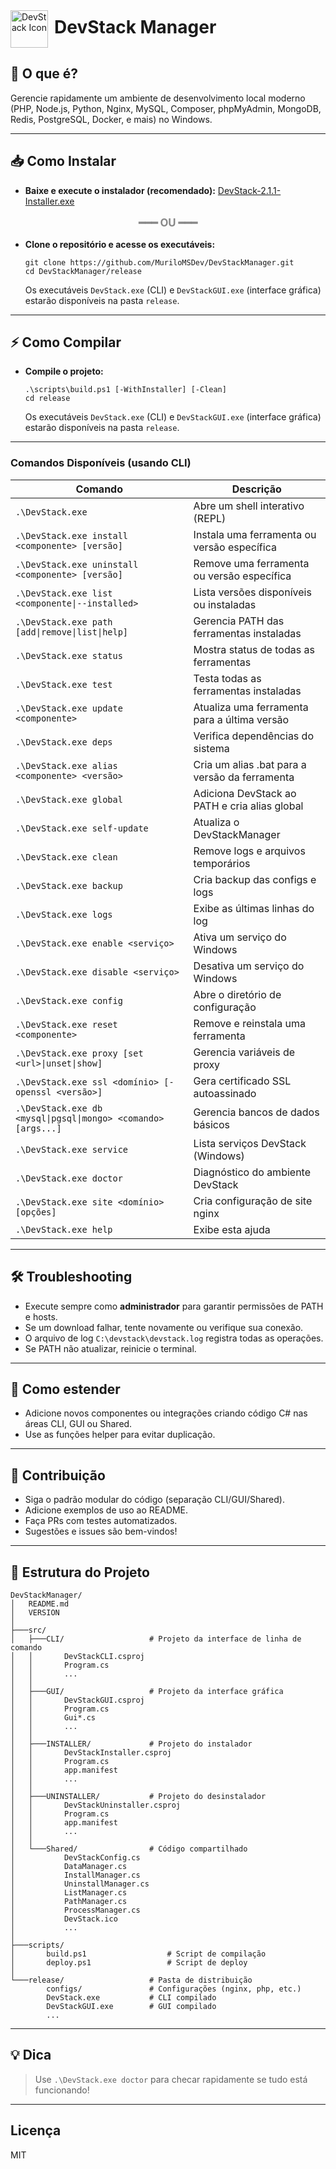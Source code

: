 <span style="display: flex; align-items: center; gap: 10px;">
    <img src="src/Shared/DevStack.ico" alt="DevStack Icon" width="60" height="60"/>
    <span style="font-size:2em; font-weight:bold; margin-bottom: 7px;">DevStack Manager</span>
</span>

## 🚀 O que é?
Gerencie rapidamente um ambiente de desenvolvimento local moderno (PHP, Node.js, Python, Nginx, MySQL, Composer, phpMyAdmin, MongoDB, Redis, PostgreSQL, Docker, e mais) no Windows.

---

## 📥 Como Instalar

* **Baixe e execute o instalador (recomendado):** [DevStack-2.1.1-Installer.exe](https://github.com/MuriloMSDev/DevStackManager/releases/tag/v2.1.1)

<div align="center" style="margin: 16px 0;">
    <span style="font-size:1.2em; font-weight:bold; color:#888;">━━━ <b>OU</b> ━━━</span>
</div>

* **Clone o repositório e acesse os executáveis:**
    ```
    git clone https://github.com/MuriloMSDev/DevStackManager.git
    cd DevStackManager/release
    ```
    Os executáveis `DevStack.exe` (CLI) e `DevStackGUI.exe` (interface gráfica) estarão disponíveis na pasta `release`.

---

## ⚡ Como Compilar

* **Compile o projeto:**
    ```
    .\scripts\build.ps1 [-WithInstaller] [-Clean]
    cd release
    ```
    Os executáveis `DevStack.exe` (CLI) e `DevStackGUI.exe` (interface gráfica) estarão disponíveis na pasta `release`.

---

### Comandos Disponíveis (usando CLI)

| Comando                                                    | Descrição                                               |
|------------------------------------------------------------|--------------------------------------------------------|
| `.\DevStack.exe`                                          | Abre um shell interativo (REPL)                        |
| `.\DevStack.exe install <componente> [versão]`            | Instala uma ferramenta ou versão específica            |
| `.\DevStack.exe uninstall <componente> [versão]`          | Remove uma ferramenta ou versão específica             |
| `.\DevStack.exe list <componente\|--installed>`           | Lista versões disponíveis ou instaladas                |
| `.\DevStack.exe path [add\|remove\|list\|help]`           | Gerencia PATH das ferramentas instaladas               |
| `.\DevStack.exe status`                                    | Mostra status de todas as ferramentas                  |
| `.\DevStack.exe test`                                      | Testa todas as ferramentas instaladas                  |
| `.\DevStack.exe update <componente>`                       | Atualiza uma ferramenta para a última versão           |
| `.\DevStack.exe deps`                                      | Verifica dependências do sistema                       |
| `.\DevStack.exe alias <componente> <versão>`              | Cria um alias .bat para a versão da ferramenta         |
| `.\DevStack.exe global`                                    | Adiciona DevStack ao PATH e cria alias global          |
| `.\DevStack.exe self-update`                               | Atualiza o DevStackManager                              |
| `.\DevStack.exe clean`                                     | Remove logs e arquivos temporários                     |
| `.\DevStack.exe backup`                                    | Cria backup das configs e logs                         |
| `.\DevStack.exe logs`                                      | Exibe as últimas linhas do log                         |
| `.\DevStack.exe enable <serviço>`                          | Ativa um serviço do Windows                            |
| `.\DevStack.exe disable <serviço>`                         | Desativa um serviço do Windows                         |
| `.\DevStack.exe config`                                    | Abre o diretório de configuração                       |
| `.\DevStack.exe reset <componente>`                        | Remove e reinstala uma ferramenta                      |
| `.\DevStack.exe proxy [set <url>\|unset\|show]`           | Gerencia variáveis de proxy                            |
| `.\DevStack.exe ssl <domínio> [-openssl <versão>]`        | Gera certificado SSL autoassinado                      |
| `.\DevStack.exe db <mysql\|pgsql\|mongo> <comando> [args...]` | Gerencia bancos de dados básicos                   |
| `.\DevStack.exe service`                                   | Lista serviços DevStack (Windows)                      |
| `.\DevStack.exe doctor`                                    | Diagnóstico do ambiente DevStack                       |
| `.\DevStack.exe site <domínio> [opções]`                  | Cria configuração de site nginx                        |
| `.\DevStack.exe help`                                      | Exibe esta ajuda                                       |

---

## 🛠️ Troubleshooting

- Execute sempre como **administrador** para garantir permissões de PATH e hosts.
- Se um download falhar, tente novamente ou verifique sua conexão.
- O arquivo de log `C:\devstack\devstack.log` registra todas as operações.
- Se PATH não atualizar, reinicie o terminal.

---

## 🧩 Como estender

- Adicione novos componentes ou integrações criando código C# nas áreas CLI, GUI ou Shared.
- Use as funções helper para evitar duplicação.

---

## 🤝 Contribuição

- Siga o padrão modular do código (separação CLI/GUI/Shared).
- Adicione exemplos de uso ao README.
- Faça PRs com testes automatizados.
- Sugestões e issues são bem-vindos!

---

## 📂 Estrutura do Projeto

```text
DevStackManager/
│   README.md
│   VERSION
│
├───src/
│   ├───CLI/                   # Projeto da interface de linha de comando
│   │       DevStackCLI.csproj
│   │       Program.cs
│   │       ...
│   │
│   ├───GUI/                   # Projeto da interface gráfica
│   │       DevStackGUI.csproj
│   │       Program.cs
│   │       Gui*.cs
│   │       ...
│   │
│   ├───INSTALLER/             # Projeto do instalador
│   │       DevStackInstaller.csproj
│   │       Program.cs
│   │       app.manifest
│   │       ...
│   │
│   ├───UNINSTALLER/           # Projeto do desinstalador
│   │       DevStackUninstaller.csproj
│   │       Program.cs
│   │       app.manifest
│   │       ...
│   │
│   └───Shared/                # Código compartilhado
│           DevStackConfig.cs
│           DataManager.cs
│           InstallManager.cs
│           UninstallManager.cs
│           ListManager.cs
│           PathManager.cs
│           ProcessManager.cs
│           DevStack.ico
│           ...
│
├───scripts/
│       build.ps1                  # Script de compilação
│       deploy.ps1                 # Script de deploy
│
└───release/                   # Pasta de distribuição
        configs/               # Configurações (nginx, php, etc.)
        DevStack.exe           # CLI compilado
        DevStackGUI.exe        # GUI compilado
        ...
```

---

## 💡 Dica

> Use `.\DevStack.exe doctor` para checar rapidamente se tudo está funcionando!

---

## Licença

MIT